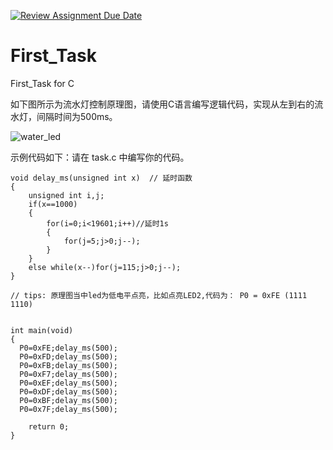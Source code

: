 [![Review Assignment Due Date](https://classroom.github.com/assets/deadline-readme-button-22041afd0340ce965d47ae6ef1cefeee28c7c493a6346c4f15d667ab976d596c.svg)](https://classroom.github.com/a/rtPGwteW)
# First_Task
First_Task for C

如下图所示为流水灯控制原理图，请使用C语言编写逻辑代码，实现从左到右的流水灯，间隔时间为500ms。

![water_led](image.png)

示例代码如下：请在 task.c 中编写你的代码。


```
void delay_ms(unsigned int x)  // 延时函数
{
    unsigned int i,j;
    if(x==1000)
    {
        for(i=0;i<19601;i++)//延时1s
        {
            for(j=5;j>0;j--);
        }
    }
    else while(x--)for(j=115;j>0;j--);
}

// tips: 原理图当中led为低电平点亮，比如点亮LED2,代码为： P0 = 0xFE (1111 1110)


int main(void)
{
  P0=0xFE;delay_ms(500);
  P0=0xFD;delay_ms(500);
  P0=0xFB;delay_ms(500); 
  P0=0xF7;delay_ms(500);  
  P0=0xEF;delay_ms(500);
  P0=0xDF;delay_ms(500);
  P0=0xBF;delay_ms(500);
  P0=0x7F;delay_ms(500);

    return 0;
}
```

